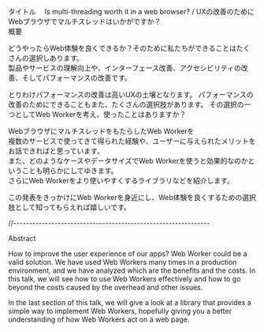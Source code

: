 タイトル　 Is multi-threading worth it in a web browser? / UXの改善のためにWebブラウザでマルチスレッドはいかがですか？  
概要  

どうやったらWeb体験を良くできるか？そのために私たちができることはたくさんの選択しあります。  
製品やサービスの理解向上や、インターフェース改善、アクセシビリティの改善、そしてパフォーマンスの改善です。  

とりわけパフォーマンスの改善は高いUXの土壌となります。
パフォーマンスの改善のためにできることもまた、たくさんの選択肢があります。
その選択の一つとしてWeb Workerを考え、使ったことはありますか？  

WebブラウザにマルチスレッドをもたらしたWeb Workerを  
複数のサービスで使ってきて得られた経験や、ユーザーに与えられたメリットをお話できればと思っています。  
また、どのようなケースやデータサイズでWeb Workerを使うと効果的なのかということも明らかにしてゆきます。  
さらにWeb Workerをより使いやすくするライブラリなどを紹介します。  

この発表をきっかけにWeb Workerを身近にし、Web体験を良くするための選択肢として知ってもらえれば嬉しいです。  

//--------------------------------------------------------------

Abstract 

How to improve the user experience of our apps? Web Worker could be a valid solution. 
We have used Web Workers many times in a production environment, and we have analyzed which are the benefits and the costs. 
In this talk, we will see how to use Web Workers effectively and how to go beyond the costs caused by the overhead and other issues.

In the last section of this talk, we will give a look at a library that provides a simple way to implement Web Workers, hopefully giving you a better understanding of how Web Workers act on a web page.



